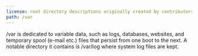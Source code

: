 ```yaml
---
license: root directory descriptions originally created by contributors to the Ubuntu documentation wiki and based on https://help.ubuntu.com/community/LinuxFilesystemTreeOverview.
path: /var
---
```


/var is dedicated to variable data, such as logs, databases, websites, and temporary spool (e-mail etc.) files that persist from one boot to the next. A notable directory it contains is /var/log where system log files are kept. 
